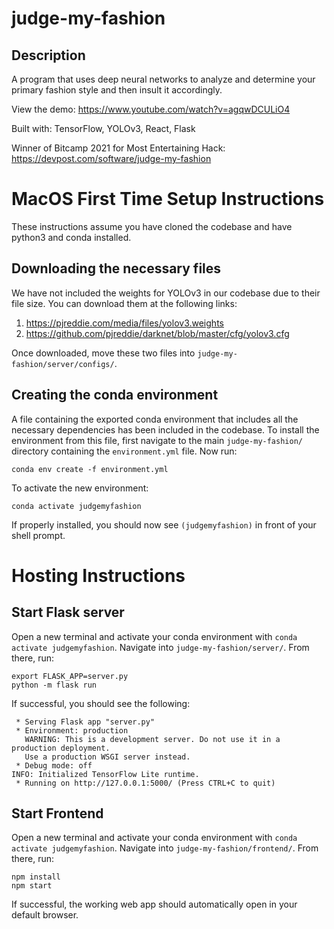 # judge-my-fashion

## Description
A program that uses deep neural networks to analyze and determine your primary fashion style and then insult it accordingly.

View the demo: https://www.youtube.com/watch?v=agqwDCULiO4

Built with: TensorFlow, YOLOv3, React, Flask

Winner of Bitcamp 2021 for Most Entertaining Hack: https://devpost.com/software/judge-my-fashion



# MacOS First Time Setup Instructions
These instructions assume you have cloned the codebase and have python3 and conda installed.

## Downloading the necessary files
We have not included the weights for YOLOv3 in our codebase due to their file size. You can download them at the following links:

  1. https://pjreddie.com/media/files/yolov3.weights
  2. https://github.com/pjreddie/darknet/blob/master/cfg/yolov3.cfg

Once downloaded, move these two files into `judge-my-fashion/server/configs/`.

## Creating the conda environment
A file containing the exported conda environment that includes all the necessary dependencies has been included in the codebase. To install the environment from this file, first navigate to the main `judge-my-fashion/` directory containing the `environment.yml` file. Now run:

    conda env create -f environment.yml

To activate the new environment:

    conda activate judgemyfashion
    
If properly installed, you should now see `(judgemyfashion)` in front of your shell prompt.



# Hosting Instructions


## Start Flask server
Open a new terminal and activate your conda environment with `conda activate judgemyfashion`. Navigate into `judge-my-fashion/server/`. From there, run:

    export FLASK_APP=server.py
    python -m flask run

If successful, you should see the following:

     * Serving Flask app "server.py"
     * Environment: production
       WARNING: This is a development server. Do not use it in a production deployment.
       Use a production WSGI server instead.
     * Debug mode: off
    INFO: Initialized TensorFlow Lite runtime.
     * Running on http://127.0.0.1:5000/ (Press CTRL+C to quit)

## Start Frontend
Open a new terminal and activate your conda environment with `conda activate judgemyfashion`. Navigate into `judge-my-fashion/frontend/`. From there, run:

    npm install
    npm start
    
If successful, the working web app should automatically open in your default browser.


